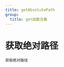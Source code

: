 ```yaml
---
title: getAbsolutePath
group:
  title: get函数合集
---
```


# 获取绝对路径

<code src="./getAbsolutePath.tsx">获取绝对路径</code>
